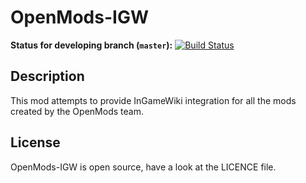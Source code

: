 # OpenMods-IGW
**Status for developing branch (`master`):** [![Build Status](http://www.openmods.info:8080/job/OpenMods-IGW/badge/icon)](http://www.openmods.info:8080/job/OpenMods-IGW)

## Description
This mod attempts to provide InGameWiki integration for all the mods created by the OpenMods team.

## License
OpenMods-IGW is open source, have a look at the LICENCE file.

